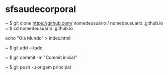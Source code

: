 # sfsaudecorporal
 ~ $ git clone https://github.com/ nomedeusuário / nomedeusuário .github.io
 ~ $  cd nomedeusuário .github.io

 echo "Olá Mundo" > index.html

 ~ $  git add --tudo

 ~ $ git commit -m "Commit inicial"

~ $  git push -u origem principal
